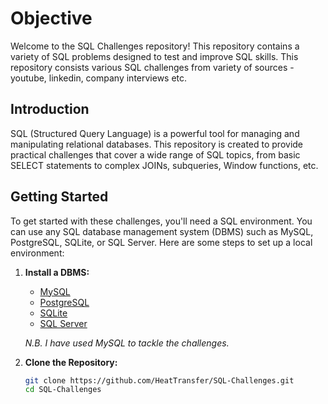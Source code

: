 # Objective

Welcome to the SQL Challenges repository! This repository contains a variety of SQL problems designed to test and improve SQL skills. This repository consists various SQL challenges from variety of sources - youtube, linkedin, company interviews etc. 

## Introduction

SQL (Structured Query Language) is a powerful tool for managing and manipulating relational databases. This repository is created to provide practical challenges that cover a wide range of SQL topics, from basic SELECT statements to complex JOINs, subqueries, Window functions, etc.

## Getting Started

To get started with these challenges, you'll need a SQL environment. You can use any SQL database management system (DBMS) such as MySQL, PostgreSQL, SQLite, or SQL Server. Here are some steps to set up a local environment:

1. **Install a DBMS:**
   - [MySQL](https://dev.mysql.com/downloads/)
   - [PostgreSQL](https://www.postgresql.org/download/)
   - [SQLite](https://www.sqlite.org/download.html)
   - [SQL Server](https://www.microsoft.com/en-us/sql-server/sql-server-downloads)
  
   <i>N.B. I have used MySQL to tackle the challenges.</i>

2. **Clone the Repository:**
   ```sh
   git clone https://github.com/HeatTransfer/SQL-Challenges.git
   cd SQL-Challenges
